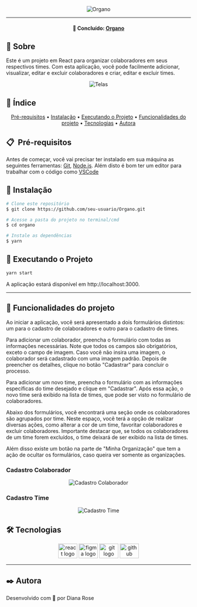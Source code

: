 <div align="center">
  <img src="https://github.com/DaiLobo/Organo/assets/47689708/3211de26-8487-4483-abb1-5fe746e64761" alt="Organo">
</div>
<hr/>

<h4 align="center"> 
	📌 Concluído: <a href="https://organo-flame-six.vercel.app">Organo</a>
</h4>

## 📝 Sobre

Este é um projeto em React para organizar colaboradores em seus respectivos times. Com esta aplicação, você pode facilmente adicionar, visualizar, editar e excluir colaboradores e criar, editar e excluir times. 

<div align="center">
  <img src="https://github.com/DaiLobo/Organo/assets/47689708/bb2e06f8-bb5d-40d0-99c3-f6a5825a9ced" alt="Telas">
</div>

## :bookmark: Índice

<p align="center">
 <a href="#-pré-requisitos">Pré-requisitos</a> •
 <a href="#-instalação">Instalação</a> • 
 <a href="#-executando-o-projeto">Executando o Projeto</a> • 
 <a href="#-funcionalidades-do-projeto">Funcionalidades do projeto</a> • 
 <a href="#-tecnologias">Tecnologias</a> • 
 <a href="#%EF%B8%8F-autora">Autora</a>
</p>

## 📋&nbsp; Pré-requisitos

Antes de começar, você vai precisar ter instalado em sua máquina as seguintes ferramentas:
[Git](https://git-scm.com), [Node.js](https://nodejs.org/en/). 
Além disto é bom ter um editor para trabalhar com o código como [VSCode](https://code.visualstudio.com/)

## 🔧 Instalação

```bash
# Clone este repositório
$ git clone https://github.com/seu-usuario/Organo.git

# Acesse a pasta do projeto no terminal/cmd
$ cd organo

# Instale as dependências
$ yarn
```

## 🍷 Executando o Projeto

```bash
yarn start
```
A aplicação estará disponível em http://localhost:3000.

<hr/>

## 🔨 Funcionalidades do projeto

Ao iniciar a aplicação, você será apresentado a dois formulários distintos: um para o cadastro de colaboradores e outro para o cadastro de times.

Para adicionar um colaborador, preencha o formulário com todas as informações necessárias. Note que todos os campos são obrigatórios, exceto o campo de imagem. Caso você não insira uma imagem, o colaborador será cadastrado com uma imagem padrão. Depois de preencher os detalhes, clique no botão "Cadastrar" para concluir o processo.

Para adicionar um novo time, preencha o formulário com as informações específicas do time desejado e clique em "Cadastrar". Após essa ação, o novo time será exibido na lista de times, que pode ser visto no formulário de colaboradores.

Abaixo dos formulários, você encontrará uma seção onde os colaboradores são agrupados por time. Neste espaço, você terá a opção de realizar diversas ações, como alterar a cor de um time, favoritar colaboradores e excluir colaboradores. Importante destacar que, se todos os colaboradores de um time forem excluídos, o time deixará de ser exibido na lista de times.

Além disso existe um botão na parte de "Minha Organização" que tem a ação de ocultar os formulários, caso queira ver somente as organizações.

### Cadastro Colaborador
<div align="center">
  <img src="https://github.com/DaiLobo/Organo/assets/47689708/9ba4217a-a76c-40a4-a432-ba27e86d28a3" alt="Cadastro Colaborador">
</div>

### Cadastro Time
<div align="center">
  <img src="https://github.com/DaiLobo/Organo/assets/47689708/ae199f55-1f4e-430a-8f78-a03e784d777e" alt="Cadastro Time">
</div>


## 🛠 Tecnologias
<div align="center">
  <img src="https://cdn.jsdelivr.net/gh/devicons/devicon/icons/react/react-original.svg" height="40" width="52" alt="react logo"  />
  <img src="https://cdn.jsdelivr.net/gh/devicons/devicon/icons/figma/figma-original.svg" height="40" width="52" alt="figma logo"   />        
  <img src="https://cdn.jsdelivr.net/gh/devicons/devicon/icons/git/git-original.svg" height="40" width="52" alt="git logo"  />
  <img src="https://cdn.jsdelivr.net/gh/devicons/devicon/icons/github/github-original.svg" height="40" width="52" alt="github logo" />                                   
</div>
<hr/>

## ✒️ Autora
Desenvolvido com 💜 por Diana Rose
